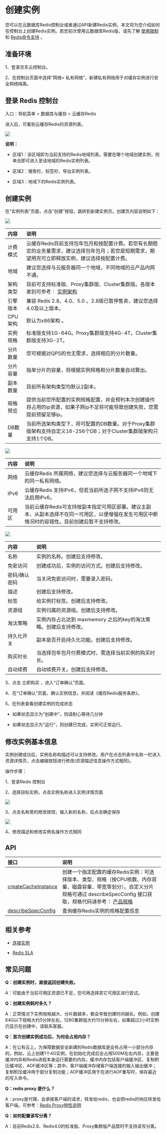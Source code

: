 # 创建实例

您可以在云数据库Redis控制台或者通过API新建Redis实例，本文将为您介绍如何在控制台上创建Redis实例。若您初次使用云数据库Redis版，请先了解 [使用限制](../Introduction/Restrictions.md)     和 [Redis命令支持](../Getting-Started/Command-Supported.md)    。

##  准备环境

1、登录京东云控制台。

2、在控制台页面中选择“网络> 私有网络”，新建私有网络用于对缓存实例进行安全网络隔离。


## 登录 Redis 控制台

入口：导航菜单 > 数据库与缓存 >  云缓存Redis

进入后，可看到云缓存Redis的资源列表。

![](../../../../image/Redis/Create-Instance-1-1.png)

**说明：**

-   区域1：该区域即为当前支持的Redis地域列表。需要在哪个地域创建实例，则单击即可进入至该地域的Redis实例列表。

-   区域2：搜索栏、标签栏、导出实例列表。

-   区域3：地域下的Redis实例列表。


##  创建实例

在“实例列表”页面，点击“创建”按钮，跳转到新建实例页。创建页内容说明如下：

![](../../../../image/Redis/Create-Instance-5.png)

| 内容 | 说明  |  
|:--   |:-- |
| 计费模式    |  云缓存Redis目前支持包年包月和按配置计费。若您有长期稳定的业务量需求，建议选择包年包月；若您是短期需求，期望用完可立即释放实例，建议选择按配置计费。   |
| 地域        |   建议您选择与云服务器同一个地域，不同地域的云产品内网不通。   |
| 架构类型   |  目前可支持标准版、Proxy集群版、Cluster集群版。各版本差别可参考： [实例架构](../Introduction/Features.md)    |
| 引擎版本   |  兼容 Redis 2.8、4.0、5.0 。2.8版已暂停售卖，建议您选择4.0及以上版本。  |
| CPU架构    | 默认为x86架构 。 |
| 实例规格    | 标准版支持1G-64G。Proxy集群版支持4G-4T。Cluster集群版支持3G-2T。 |
| 分片数量    | 您可根据对QPS的也无需求，选择相应的分片数量。 |
| 分片容量    | 指单分片的容量，将根据实例规格和分片数量自动算出。 |
| 副本数量    | 目前所有架构类型均默认2副本。 |
|规格预览     | 提供当前您所配置的实例规格配置，并会预判本次创建操作将占用的ip资源，如果子网ip不足将可能导致创建失败，您需提前预留足够ip。  |
| DB数量    | 当前所选架构类型下，将可配置的DB数量。对于Proxy集群版架构支持自定义16-256个DB；对于Cluster集群版架构只支持1个DB。 |

![](../../../../image/Redis/Create-Instance-6.png)

| 内容 | 说明  |  
|:--   |:-- |
| 网络   |   云缓存Redis 所属网络，建议您选择与云服务器同一个地域下的同一私有网络。 |
| IPv6   |  云缓存Redis 支持IPv6，但若当前所选子网不支持IPv6则无法启用IPv6。 |
| 可用区   |  当前云缓存Redis可支持按副本指定可用区部署。建议主副本、从副本选择不在同一可用区，以便增强在发生可用区中断情况时的容错性。目前创建后暂不支持修改。 |
     
![](../../../../image/Redis/Create-Instance-7.png)

| 内容 | 说明  |  
|:--   |:-- |
| 名称       |   实例的名称。创建后支持修改。 |
| 免密访问   |  创建成功后，实例的访问方式。创建后支持修改。  |
| 密码/确认密码   |  当关闭免密访问时，需要录入密码。 |
| 描述       |   创建后支持修改。 |     
| 标签       |   给实例打标签。创建后支持修改。  |     
| 资源组     |   实例归属的资源组。创建后支持修改。 |     
| 淘汰策略   |   实例内存占比达到 maxmemory 之后的key的淘汰策略。创建后支持修改。  |     
| 持久化开关 |   副本是否开启持久化功能。创建后支持修改。  |     
| 购买时长   |  当选择包年包月付费模式时，需选择当前实例的购买时长。  |     
| 自动续费   |   自动续费开关。创建后支持修改。  |     

3、点击 立即购买 ，进入“订单确认”页面。

4、在“订单确认”页面，确认实例信息，并阅读《缓存Redis服务条款》。

5、在列表查看创建实例的完成状态

-   如果状态显示为“创建中”，则请耐心等待几分钟

-   如果状态显示为"运行"，则创建已完成，实例可正常运行。



##  修改实例基本信息

实例创建成功后，实例名称和描述可以支持修改。用户在点击列表中名称一栏进入资源详情页，点击编辑按钮进行修改(资源描述信息操作方式相同)。

操作步骤：

  1、登录Redis 控制台

  2、选择目标实例，点击实例名称进入实例详情页面

![](../../../../image/Redis/Create-Instance-8.png)

  3、点击名称旁的修改按钮，输入新的名称，后点击确定保存

![](../../../../image/Redis/Create-Instance-9.png)

  4、修改描述和修改实例名操作方式相同

##  API

| 接口 | 说明  |  
|:--   |:-- |
| [createCacheInstance](http://docs.jdcloud.com/cn/jcs-for-redis/api/createcacheinstance?content=API)    |  创建一个指定配置的缓存Redis实例：可选择版本、类型、规格（按CPU核数、内存容量、磁盘容量、带宽等划分）。自定义分片规格可通过 describeSpecConfig  接口获取，规格代码请参考： [产品规格](http://docs.jdcloud.com/cn/jcs-for-redis/specifications)   |
| [describeSpecConfig](http://docs.jdcloud.com/cn/jcs-for-redis/api/describespecconfig?content=API)  | 查询缓存Redis实例的规格配置信息 |


##  相关参考

-  [连接实例](Connect-Instances.md)

-  [Redis SLA](https://docs.jdcloud.com/cn/product-service-agreement/caching-redis-service-level-agreement-sla)




##  常见问题

**Q：创建实例时，直接返回创建失败。**

A：可能由于当前可用区资源已不足，您可再选择其它可用区进行尝试。

**Q：创建实例耗时多久？**

A：正常情况下实例规格越大、分片数越多，都会导致创建时间越长。例如，创建64G以下规格大约5分钟左右，128G集群版大约15分钟左右，如果超过2小时实例仍显示在创建中，请联系客服。

**Q：首次创建实例成功后，为何会占用内存？**

A：在公有云上，为保障数据安全新建的Redis数据库是会有占用一小部分内存的。例如，云上创建1个4G实例，在初始化完成后会占用500M左右内存，主要是缓冲内存和Redis进程本身运行需要的内存。缓冲内存包括客户端缓冲区、复制积压缓冲区、AOF缓冲区等；其中，客户端缓冲存储客户端连接的输入输出缓冲；复制积压缓冲用于部分复制功能；AOF缓冲区用于在进行AOF重写时，保存最近的写入命令。

**Q：redis proxy 是什么？**

A：proxy是代理，会承接客户端的请求，转发给redis，也会把redis的响应转发给客户端。可参考：[Redis Proxy特性说明](Proxy-Info.md)

**Q：如何配置读写分离？**

A：目前Redis2.8、Redis4.0的标准版、Proxy集群版产品暂时不支持读写分离。

